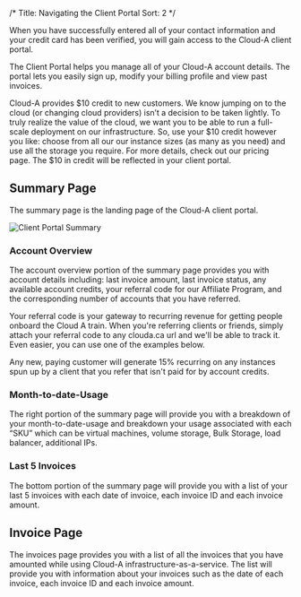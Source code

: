 /*
Title: Navigating the Client Portal
Sort: 2
*/

When you have successfully entered all of your contact information and your 
credit card has been verified, you will gain access to the Cloud-A client portal.

The Client Portal helps you manage all of your Cloud-A account details. The 
portal lets you easily sign up, modify your billing profile and view past 
invoices.

Cloud-A provides $10 credit to new customers. We know jumping on to the 
cloud (or changing cloud providers) isn’t a decision to be taken lightly. To 
truly realize the value of the cloud, we want you to be able to run a 
full-scale deployment on our infrastructure. So, use your $10 credit however 
you like: choose from all our our instance sizes (as many as you need) and 
use all the storage you require. For more details, check out our pricing 
page. The $10 in credit will be reflected in your client portal.

## Summary Page

The summary page is the landing page of the Cloud-A client portal.

![Client Portal Summary](/img/content/101/portal-summary.png)

### Account Overview

The account overview portion of the summary page provides you with account 
details including: last invoice amount, last invoice status, any available 
account credits, your referral code for our Affiliate Program, and the 
corresponding number of accounts that you have referred.

Your referral code is your gateway to recurring revenue for getting people 
onboard the Cloud A train. When you're referring clients or friends, simply 
attach your referral code to any clouda.ca url and we'll be able to track 
it. Even easier, you can use one of the examples below.

Any new, paying customer will generate 15% recurring on any instances spun 
up by a client that you refer that isn't paid for by account credits.

### Month-to-date-Usage

The right portion of the summary page will provide you with a breakdown of 
your month-to-date-usage and breakdown your usage associated with each “SKU” 
which can be virtual machines, volume storage, Bulk Storage, load balancer, 
additional IPs.

### Last 5 Invoices

The bottom portion of the summary page will provide you with a list of your 
last 5 invoices with each date of invoice, each invoice ID and each invoice 
amount.

## Invoice Page

The invoices page provides you with a list of all the invoices that you have 
amounted while using Cloud-A infrastructure-as-a-service. The list will 
provide you with information about your invoices such as the date of each 
invoice, each invoice ID and each invoice amount.
